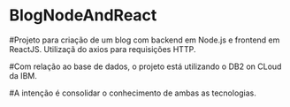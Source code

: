 # BlogNodeAndReact

#Projeto para criação de um blog com backend em Node.js e frontend em ReactJS. Utilizaçã do axios para requisições HTTP.

#Com relação ao base de dados, o projeto está utilizando o DB2 on CLoud da IBM.

#A intenção é consolidar o conhecimento de ambas as tecnologias.